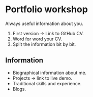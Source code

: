 # Portfolio workshop

Always useful information about you.

1. First version -> Link to GitHub CV.
2. Word for word your CV.
3. Split the information bit by bit.

## Information

- Biographical information about me.
- Projects -> link to live demo.
- Traditional skills and experience.
- Blogs.
